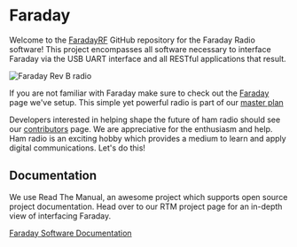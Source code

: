 # Faraday
Welcome to the [FaradayRF](https://www.faradayrf.com) GitHub repository for the Faraday Radio software! This project encompasses all software necessary to interface Faraday via the USB UART interface and all RESTful applications that result.

![Faraday Rev B radio](https://faradayrf.com/wp-content/uploads/2016/09/FaradayRevB_1500w_LowRes.jpg)

If you are not familiar with Faraday make sure to check out the [Faraday](https://faradayrf.com/faraday/) page we've setup. This simple yet powerful radio is part of our [master plan](https://faradayrf.com/faradayrf-master-plan/)

Developers interested in helping shape the future of ham radio should see our [contributors](https://github.com/FaradayRF/Faraday-Software/blob/master/CONTRIBUTING.md) page. We are appreciative for the enthusiasm and help. Ham radio is an exciting hobby which provides a medium to learn and apply digital communications. Let's do this!

Documentation
-------------
We use Read The Manual, an awesome project which supports open source project documentation. Head over to our RTM project page for an in-depth view of interfacing Faraday.

[Faraday Software Documentation](http://faraday-software.readthedocs.io/en/latest/)
